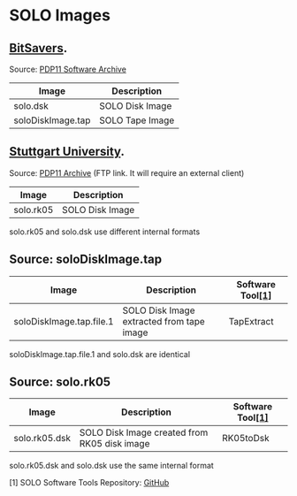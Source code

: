 # SOLO Images

## [BitSavers](http://www.bitsavers.org).
Source: [PDP11 Software Archive](http://www.bitsavers.org/bits/DEC/pdp11/Brinch_Hansen_SOLO/)

|Image            | Description   |
|-----------------|---------------|
|solo.dsk         |SOLO Disk Image|
|soloDiskImage.tap|SOLO Tape Image|

## [Stuttgart University](http://computermuseum.informatik.uni-stuttgart.de).
Source: [PDP11 Archive](https://bit.ly/3yMY17N) (FTP link. It will require an external client)

|Image            | Description   |
|-----------------|---------------|
|solo.rk05        |SOLO Disk Image|

solo.rk05 and solo.dsk use different internal formats

## Source: soloDiskImage.tap

|Image                   |Description                              |Software Tool[[1]](#1)|
|------------------------|-----------------------------------------|-------------|
|soloDiskImage.tap.file.1|SOLO Disk Image extracted from tape image|TapExtract   | 

soloDiskImage.tap.file.1 and solo.dsk are identical 
            
## Source: solo.rk05

|Image        |Description                                 |Software Tool[[1]](#1)|
|-------------|--------------------------------------------|-------------|
|solo.rk05.dsk|SOLO Disk Image created from RK05 disk image|RK05toDsk    |

solo.rk05.dsk and solo.dsk use the same internal format

<a id="1">[1]</a>
SOLO Software Tools Repository: [GitHub](https://github.com/ngospina/SOLO-Tools)
